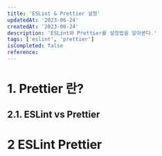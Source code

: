 ```yaml
---
title: 'ESLint & Prettier 설정'
updatedAt: '2023-06-24'
createdAt: '2023-06-24'
description: 'ESLint와 Prettier를 설정법을 알아본다.'
tags: ['eslint', 'prettier']
isCompleted: false
reference:
---
```


# 1. Prettier 란?

## 2.1. ESLint vs Prettier

# 2 ESLint Prettier
